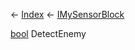 ← [Index](Api-Index) ← [IMySensorBlock](Sandbox.ModAPI.Ingame.IMySensorBlock)

[bool](System.Boolean) DetectEnemy